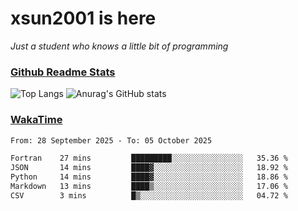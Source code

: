 # xsun2001 is here

*Just a student who knows a little bit of programming*

### [Github Readme Stats](https://github.com/anuraghazra/github-readme-stats)

![Top Langs](https://github-readme-stats.vercel.app/api/top-langs/?username=xsun2001&layout=compact&theme=radical) ![Anurag's GitHub stats](https://github-readme-stats.vercel.app/api?username=xsun2001&show_icons=true&theme=radical)

### [WakaTime](https://wakatime.com)

<!--START_SECTION:waka-->

```txt
From: 28 September 2025 - To: 05 October 2025

Fortran    27 mins         █████████░░░░░░░░░░░░░░░░   35.36 %
JSON       14 mins         ████▓░░░░░░░░░░░░░░░░░░░░   18.92 %
Python     14 mins         ████▓░░░░░░░░░░░░░░░░░░░░   18.86 %
Markdown   13 mins         ████▒░░░░░░░░░░░░░░░░░░░░   17.06 %
CSV        3 mins          █▒░░░░░░░░░░░░░░░░░░░░░░░   04.72 %
```

<!--END_SECTION:waka-->
